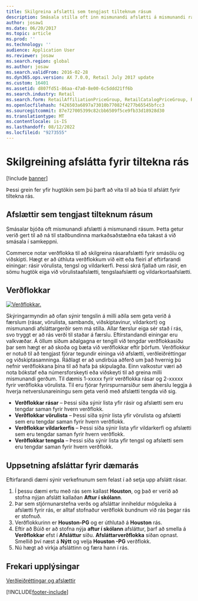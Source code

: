 ```yaml
---
title: Skilgreina afslætti sem tengjast tilteknum rásum
description: Smásala stilla oft inn mismunandi afslætti á mismunandi rásum. Þessi grein fer yfir hugtökin sem þú þarft að vita til að búa til afslátt fyrir tiltekna rás.
author: josaw1
ms.date: 06/20/2017
ms.topic: article
ms.prod: ''
ms.technology: ''
audience: Application User
ms.reviewer: josaw
ms.search.region: global
ms.author: josaw
ms.search.validFrom: 2016-02-28
ms.dyn365.ops.version: AX 7.0.0, Retail July 2017 update
ms.custom: 16401
ms.assetid: d807fd51-86aa-47a0-8e00-6c5ddd21ff6b
ms.search.industry: Retail
ms.search.form: RetailAffiliationPriceGroup, RetailCatalogPriceGroup, RetailChannelPriceGroup, RetailDiscountPriceGroup, RetailDiscountPricingWorkspace, RetailPeriodicDiscount, RetailStoreItemPriceList, RetailStoreTable
ms.openlocfilehash: f426503a6897a73010b77082f4277b65545bfcc3
ms.sourcegitcommit: 87e727005399c82cbb6509f5ce9fb33d18928d30
ms.translationtype: MT
ms.contentlocale: is-IS
ms.lasthandoff: 08/12/2022
ms.locfileid: "9273555"
---
```

# <a name="define-channel-specific-discounts"></a>Skilgreining afslátta fyrir tiltekna rás

[!include [banner](includes/banner.md)]

Þessi grein fer yfir hugtökin sem þú þarft að vita til að búa til afslátt fyrir tiltekna rás.

## <a name="channel-specific-discounts"></a>Afslættir sem tengjast tilteknum rásum

Smásalar bjóða oft mismunandi afslætti á mismunandi rásum. Þetta getur verið gert til að ná til staðbundinna markaðsaðstæðna eða takast á við smásala í samkeppni.

Commerce notar verðflokka til að skilgreina rásarafslætti fyrir smásölu og viðskipti. Hægt er að úthluta verðflokkum við eitt eða fleiri af eftirfarandi einingar: rásir vörulista, tengsl og vildarkerfi. Þessi skrá fjallað um rásir, en sömu hugtök eiga við vörulistaafslætti, tengslaafslætti og vildarkortaafslætti.

## <a name="price-groups"></a>Verðflokkar

[![Verðflokkar.](./media/price-groups-1024x608.png)](./media/price-groups.png)

Skýringarmyndin að ofan sýnir tengslin á milli aðila sem geta verið á færslum (rásar, vörulista, sambands, viðskiptavinur, vildarkort) og mismunandi afsláttargerðir sem má stilla. Allar færslur eiga sér stað í rás, svo tryggt er að rás verði til staðar á færslu. Eftirstandandi einingar eru valkvæðar. Á öllum síðum aðalgagna er tengill við tengdar verðflokkasíðu þar sem hægt er að skoða og bæta við verðflokkar eftir þörfum. Verðflokkur er notuð til að tengjast fjórar tegundir eininga við afslætti, verðleiðréttingar og viðskiptasamninga. Ráðlagt er að undirbúa aðferð um það hvernig þú nefnir verðflokkana þína til að hafa þá skipulagða. Einn valkostur væri að nota bókstaf eða númersforskeyti eða viðskeyti til að greina milli mismunandi gerðum. Til dæmis 1-xxxxx fyrir verðflokka rásar og 2-xxxxx fyrir verðflokka vörulista. Til eru fjórar fyrirspurnarsíður sem áherslu leggja á hverja netverslunareiningu sem geta verið með afslætti tengda við sig.

- **Verðflokkar rásar** – Þessi síða sýnir lista yfir rásir og afslætti sem eru tengdar saman fyrir hvern verðflokk.
- **Verðflokkar vörulista** – Þessi síða sýnir lista yfir vörulista og afslætti sem eru tengdar saman fyrir hvern verðflokk.
- **Verðflokkar vildarkerfis** – Þessi síða sýnir lista yfir vildarkerfi og afslætti sem eru tengdar saman fyrir hvern verðflokk.
- **Verðflokkar tengsla** – Þessi síða sýnir lista yfir tengsl og afslætti sem eru tengdar saman fyrir hvern verðflokk.

## <a name="example-channel-discount-set-up"></a>Uppsetning afsláttar fyrir dæmarás

Eftirfarandi dæmi sýnir verkefnunum sem felast í að setja upp afslátt rásar.

1. Í þessu dæmi ertu með rás sem kallast **Houston**, og það er verið að stofna nýjan afslátt kallaðan **Aftur í skólann**.
2. Þar sem stjórnunarstefna verðs og afsláttar inniheldur möguleika á afslætti fyrir rás, er alltaf stofnaður verðflokk bundnum við rás þegar rás er stofnuð.
3. Verðflokkurinn er **Houston-PG** og er úthlutað á **Houston** rás.
4. Eftir að Búið er að stofna nýja **aftur í skólann** afsláttur, þarf að smella á **Verðflokkar** efst í **Afsláttur** síðu. **Afsláttarverðflokka** síðan opnast. Smellið því næst á **Nýtt** og velja **Houston -PG** verðflokk.
5. Nú hægt að virkja afsláttinn og færa hann í rás.

## <a name="additional-resources"></a>Frekari upplýsingar

[Verðleiðréttingar og afslættir](price-adjustments-discounts.md)


[!INCLUDE[footer-include](../includes/footer-banner.md)]
